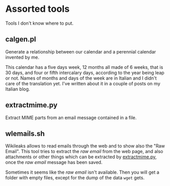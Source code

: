 Assorted tools
==============

Tools I don't know where to put.


calgen.pl
---------

Generate a relationship between our calendar and a perennial calendar
invented by me.

This calendar has a five days week, 12 months all made of 6 weeks,
that is 30 days, and four or fifth intercalary days, according to the
year being leap or not. Names of months and days of the week are in
Italian and I didn't care of the translation yet. I've written about
it in a couple of posts on my Italian blog.


extractmime.py
--------------

Extract MIME parts from an email message contained in a file.


wlemails.sh
-----------

Wikileaks allows to read emails through the web and to show also the
"Raw Email". This tool tries to extract the *raw email* from the web
page, and also attachments or other things which can be extracted by
[extractmime.py](extractmime.py), once the *raw email* message has
been saved.

Sometimes it seems like the *raw email* isn't available. Then you will
get a folder with empty files, except for the dump of the data `wget`
gets.
